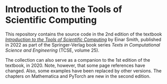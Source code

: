 # Introduction to the Tools of Scientific Computing

This repository contains the source code in the 2nd edition of the textbook [*Introduction to the Tools of Scientific Computing*](https://link.springer.com/book/10.1007/978-3-031-16972-4) by Einar Smith, published in 2022 as part of the Springer-Verlag book series *Texts in Computational Science and Engineering* (TCSE, volume 25).

The collection can also serve as a companion to the 1st edition of the textbook,  in 2020. Note, however, that some page references have changed. Also, some examples have been replaced by other versions. The chapters on Mathematica and PyTorch are new in the second edition.